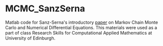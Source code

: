 # MCMC_SanzSerna
Matlab code for Sanz-Serna's introductory [paper](https://link.springer.com/chapter/10.1007/978-3-319-01300-8_2) on Markov Chain Monte Carlo and Numerical Differential Equations. This materials were used as a part of class Research Skills for Computational Applied Mathematics at University of Edinburgh.
